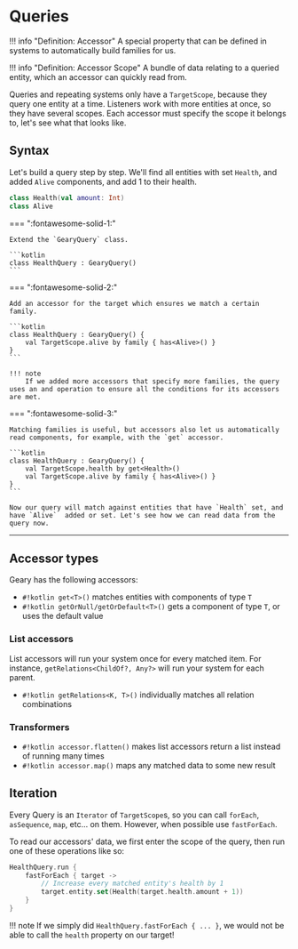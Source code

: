 # Queries

!!! info "Definition: Accessor"
    A special property that can be defined in systems to automatically build families for us.

!!! info "Definition: Accessor Scope"
    A bundle of data relating to a queried entity, which an accessor can quickly read from.

Queries and repeating systems only have a `TargetScope`, because they query one entity at a time. Listeners work with more entities at once, so they have several scopes. Each accessor must specify the scope it belongs to, let's see what that looks like.

## Syntax

Let's build a query step by step. We'll find all entities with set `Health`, and added `Alive` components, and add 1 to their health.

```kotlin
class Health(val amount: Int)
class Alive
```

=== ":fontawesome-solid-1:"

    Extend the `GearyQuery` class.

    ```kotlin
    class HealthQuery : GearyQuery()
    ```

=== ":fontawesome-solid-2:"

    Add an accessor for the target which ensures we match a certain family.

    ```kotlin
    class HealthQuery : GearyQuery() {
        val TargetScope.alive by family { has<Alive>() }
    }
    ```
    
    !!! note
        If we added more accessors that specify more families, the query uses an and operation to ensure all the conditions for its accessors are met. 

=== ":fontawesome-solid-3:"

    Matching families is useful, but accessors also let us automatically read components, for example, with the `get` accessor.

    ```kotlin
    class HealthQuery : GearyQuery() {
        val TargetScope.health by get<Health>()
        val TargetScope.alive by family { has<Alive>() }
    }
    ```

    Now our query will match against entities that have `Health` set, and have `Alive`  added or set. Let's see how we can read data from the query now.

---

## Accessor types

Geary has the following accessors:

- `#!kotlin get<T>()` matches entities with components of type `T`
- `#!kotlin getOrNull/getOrDefault<T>()` gets a component of type `T`, or uses the default value

### List accessors

List accessors will run your system once for every matched item. For instance, `getRelations<ChildOf?, Any?>` will run your system for each parent.

- `#!kotlin getRelations<K, T>()` individually matches all relation combinations

### Transformers

- `#!kotlin accessor.flatten()` makes list accessors return a list instead of running many times
- `#!kotlin accessor.map()` maps any matched data to some new result

## Iteration

Every Query is an `Iterator` of `TargetScope`s, so you can call `forEach`, `asSequence`, `map`, etc... on them. However, when possible use `fastForEach`.

To read our accessors' data, we first enter the scope of the query, then run one of these operations like so:

```kotlin
HealthQuery.run {
    fastForEach { target ->
        // Increase every matched entity's health by 1
        target.entity.set(Health(target.health.amount + 1))
    }
}
```

!!! note
    If we simply did `HealthQuery.fastForEach { ... }`, we would not be able to call the `health` property on our target!
